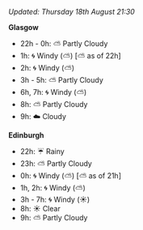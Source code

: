*Updated: Thursday 18th August 21:30*

**Glasgow**

* 22h - 0h: :partly_sunny: Partly Cloudy
* 1h: :cyclone: Windy (:partly_sunny:) [:partly_sunny: as of 22h]
* 2h: :cyclone: Windy (:partly_sunny:)
* 3h - 5h: :partly_sunny: Partly Cloudy
* 6h, 7h: :cyclone: Windy (:partly_sunny:)
* 8h: :partly_sunny: Partly Cloudy
* 9h: :cloud: Cloudy

**Edinburgh**

* 22h: :umbrella: Rainy
* 23h: :partly_sunny: Partly Cloudy
* 0h: :cyclone: Windy (:partly_sunny:) [:partly_sunny: as of 21h]
* 1h, 2h: :cyclone: Windy (:partly_sunny:)
* 3h - 7h: :cyclone: Windy (:sunny:)
* 8h: :sunny: Clear
* 9h: :partly_sunny: Partly Cloudy
